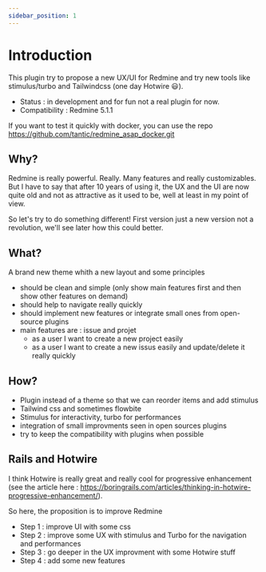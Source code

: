 ```yaml
---
sidebar_position: 1
---
```


# Introduction

This plugin try to propose a new UX/UI for Redmine and try new tools like stimulus/turbo and Tailwindcss (one day Hotwire :smiley:).

* Status : in development and for fun not a real plugin for now.
* Compatibility : Redmine 5.1.1

If you want to test it quickly with docker, you can use the repo https://github.com/tantic/redmine_asap_docker.git


## Why?

Redmine is really powerful. Really. Many features and really customizables.
But I have to say that after 10 years of using it, the UX and the UI are now quite old and not as attractive as it used to be, well at least in my point of view.

So let's try to do something different! First version just a new version not a revolution, we'll see later how this could better.

## What?

A brand new theme whith a new layout and some principles
* should be clean and simple (only show main features first and then show other features on demand)
* should help to navigate really quickly
* should implement new features or integrate small ones from open-source plugins
* main features are : issue and projet
  * as a user I want to create a new project easily
  * as a user I want to create a new issus easily and update/delete it really quickly

## How?

* Plugin instead of a theme so that we can reorder items and add stimulus
* Tailwind css and sometimes flowbite
* Stimulus for interactivity, turbo for performances
* integration of small improvments seen in open sources plugins
* try to keep the compatibility with plugins when possible

## Rails and Hotwire

I think Hotwire is really great and really cool for progressive enhancement (see the article here : https://boringrails.com/articles/thinking-in-hotwire-progressive-enhancement/).

So here, the proposition is to improve Redmine
* Step 1 : improve UI with some css
* Step 2 : improve some UX with stimulus and Turbo for the navigation and performances
* Step 3 : go deeper in the UX improvment with some Hotwire stuff
* Step 4 : add some new features